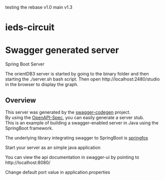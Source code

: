testing the rebase v1.0 main v1.3
# ieds-circuit
# Swagger generated server

Spring Boot Server 

The orientDB3 server is started by going to the binary folder and then starting the ./server.sh bash script.
Then open http://localhost:2480/studio in the browser to display the graph.

## Overview  
This server was generated by the [swagger-codegen](https://github.com/swagger-api/swagger-codegen) project.  
By using the [OpenAPI-Spec](https://github.com/swagger-api/swagger-core), you can easily generate a server stub.  
This is an example of building a swagger-enabled server in Java using the SpringBoot framework.  

The underlying library integrating swagger to SpringBoot is [springfox](https://github.com/springfox/springfox)  

Start your server as an simple java application  

You can view the api documentation in swagger-ui by pointing to  
http://localhost:8080/  

Change default port value in application.properties

